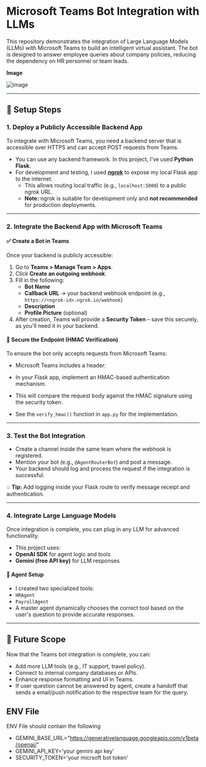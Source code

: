 # Microsoft Teams Bot Integration with LLMs

This repository demonstrates the integration of Large Language Models (LLMs) with Microsoft Teams to build an intelligent virtual assistant. The bot is designed to answer employee queries about company policies, reducing the dependency on HR personnel or team leads.



**Image**

![image](https://github.com/user-attachments/assets/a7717edb-1ad4-4672-83bb-c272400cbc51)


---

## 🔧 Setup Steps

### 1. **Deploy a Publicly Accessible Backend App**

To integrate with Microsoft Teams, you need a backend server that is accessible over HTTPS and can accept POST requests from Teams.

- You can use any backend framework. In this project, I’ve used **Python Flask**.
- For development and testing, I used **[ngrok](https://ngrok.com/)** to expose my local Flask app to the internet.
  - This allows routing local traffic (e.g., `localhost:5000`) to a public ngrok URL.
  - **Note:** ngrok is suitable for development only and **not recommended** for production deployments.

---

### 2. **Integrate the Backend App with Microsoft Teams**

#### ✅ Create a Bot in Teams

Once your backend is publicly accessible:

1. Go to **Teams > Manage Team > Apps**.
2. Click **Create an outgoing webhook**.
3. Fill in the following:
   - **Bot Name**
   - **Callback URL** → your backend webhook endpoint (e.g., `https://<ngrok-id>.ngrok.io/webhook`)
   - **Description**
   - **Profile Picture** (optional)
4. After creation, Teams will provide a **Security Token** – save this securely, as you'll need it in your backend.


#### 🔐 Secure the Endpoint (HMAC Verification)

To ensure the bot only accepts requests from Microsoft Teams:

- Microsoft Teams includes a header:


- In your Flask app, implement an HMAC-based authentication mechanism.
- This will compare the request body against the HMAC signature using the security token.
- See the `verify_hmac()` function in `app.py` for the implementation.

---

### 3. **Test the Bot Integration**

- Create a channel inside the same team where the webhook is registered.
- Mention your bot (e.g., `@AgentRouterBot`) and post a message.
- Your backend should log and process the request if the integration is successful.

💡 **Tip:** Add logging inside your Flask route to verify message receipt and authentication.

---

### 4. **Integrate Large Language Models**

Once integration is complete, you can plug in any LLM for advanced functionality.

- This project uses:
- **OpenAI SDK** for agent logic and tools
- **Gemini (free API key)** for LLM responses

#### 🧠 Agent Setup

- I created two specialized tools:
- `HRAgent`
- `PayrollAgent`
- A master agent dynamically chooses the correct tool based on the user's question to provide accurate responses.

---

## 🚀 Future Scope

Now that the Teams bot integration is complete, you can:
- Add more LLM tools (e.g., IT support, travel policy).
- Connect to internal company databases or APIs.
- Enhance response formatting and UI in Teams.
- If user question cannot be answered by agent, create a handoff that sends a email/push notification to the respective team for the query.

## ENV File

ENV File should contain the following

- GEMINI_BASE_URL="https://generativelanguage.googleapis.com/v1beta/openai/"
- GEMINI_API_KEY='your gemini api key'
- SECURITY_TOKEN='your micrsoft bot token'

